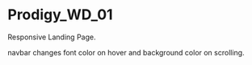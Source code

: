 # Prodigy_WD_01
Responsive Landing Page.

navbar changes font color on hover and background color on scrolling.

